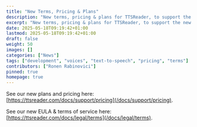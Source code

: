 ```yaml
---
title: "New Terms, Pricing & Plans"
description: "New terms, pricing & plans for TTSReader, to support the new AI premium voices as well as coming API and other features"
excerpt: "New terms, pricing & plans for TTSReader, to support the new AI premium voices as well as coming API and other features"
date: 2025-05-18T09:19:42+01:00
lastmod: 2025-05-18T09:19:42+01:00
draft: false
weight: 50
images: []
categories: ["News"]
tags: ["development", "voices", "text-to-speech", "pricing", "terms"]
contributors: ["Ronen Rabinovici"]
pinned: true
homepage: true
---
```


See our new plans and pricing here: [https://ttsreader.com/docs/support/pricing](/docs/support/pricing).

See our new EULA & terms of service here: [https://ttsreader.com/docs/legal/terms](/docs/legal/terms).


